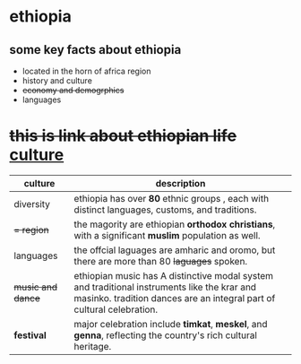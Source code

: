
# **ethiopia** 
 ## some key facts  about  ethiopia 
 * located in the horn of africa region
 * history and culture
 * ~~economy and demogrphics~~
 * languages

# ~~this is link about ethiopian life~~  [culture  ](https://www.youtube.com/watch?v=iH4e3Zb7Elo.com)  
| culture     |    description  |
|------------------| ----------------|
| diversity  | ethiopia has over **80** ethnic groups , each with distinct languages, customs, and traditions. | religion
|~~= region~~ |  the magority are ethiopian **orthodox christians**, with a significant **muslim** population as well.
| languages | the offcial laguages are amharic and oromo, but there are more than 80 ~~laguages~~  spoken.
|~~music and dance~~| ethiopian music has A distinctive modal system and traditional instruments like the krar and masinko. tradition dances are an integral part of cultural celebration. 
| **festival** | major celebration include **timkat**, **meskel**, and **genna**, reflecting the country's rich cultural heritage. 

